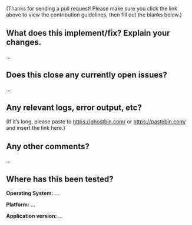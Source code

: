 (Thanks for sending a pull request! Please make sure you click the link above to view the contribution guidelines, then fill out the blanks below.)

What does this implement/fix? Explain your changes.
---------------------------------------------------
…

Does this close any currently open issues?
------------------------------------------
…


Any relevant logs, error output, etc?
-------------------------------------
(If it’s long, please paste to https://ghostbin.com/ or https://pastebin.com/ and insert the link here.)

Any other comments?
-------------------
…

Where has this been tested?
---------------------------
**Operating System:** …

**Platform:** …

**Application version:** …
